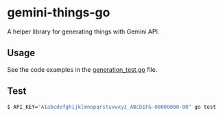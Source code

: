 # gemini-things-go

A helper library for generating things with Gemini API.

## Usage

See the code examples in the [generation_test.go](https://github.com/meinside/gemini-things-go/blob/master/generation_test.go) file.

## Test

```bash
$ API_KEY="AIabcdefghijklmnopqrstuvwxyz_ABCDEFG-00000000-00" go test
```


